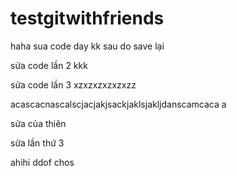 # testgitwithfriends
haha
sua code day kk sau do save lại


sửa code lần 2 kkk 


sửa code lần 3 xzxzxzxzxzxzz



acascacnascalscjacjakjsackjaklsjakljdanscamcaca a



sửa của thiên 
 
 sửa lần thứ 3







ahihi ddof chos